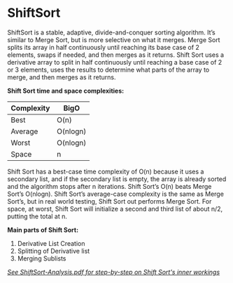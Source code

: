 # ShiftSort

ShiftSort is a stable, adaptive, divide-and-conquer sorting algorithm. It’s similar to Merge Sort, but is more selective on what it merges. Merge Sort splits its array in half continuously until reaching its base case of 2 elements, swaps if needed, and then merges as it returns. Shift Sort uses a derivative array to split in half continuously until reaching a base case of 2 or 3 elements, uses the results to determine what parts of the array to merge, and then merges as it returns. 


**Shift Sort time and space complexities:**

| Complexity |   BigO   |
| ---------- | -------- |
| Best       | O(n)     |
| Average    | O(nlogn) |
| Worst      | O(nlogn) |
| Space      | n        |

Shift Sort has a best-case time complexity of O(n) because it uses a secondary list, and if the secondary list is empty, the array is already sorted and the algorithm stops after n iterations. 
Shift Sort’s O(n) beats Merge Sort’s O(nlogn). Shift Sort’s average-case complexity is the same as Merge Sort’s, but in real world testing, Shift Sort out performs Merge Sort. For space, at worst, Shift Sort will initialize a second and third list of about n/2, putting the total at n. 


**Main parts of Shift Sort:**
1)	Derivative List Creation
2)	Splitting of Derivative list
3)	Merging Sublists

*[See ShiftSort-Analysis.pdf for step-by-step on Shift Sort's inner workings](../master/ShiftSort-Analysis.pdf)*